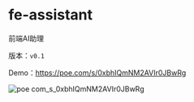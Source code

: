 # fe-assistant
前端AI助理 

版本：`v0.1`

Demo：https://poe.com/s/0xbhIQmNM2AVIr0JBwRg

![poe com_s_0xbhIQmNM2AVIr0JBwRg](https://github.com/Daotin/fe-assistant/assets/23518990/b98b902e-2e02-40e9-8cf3-c06355f0c5a0)

